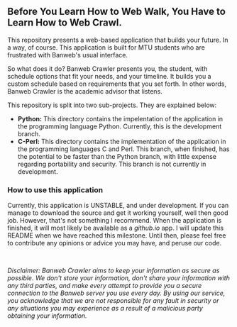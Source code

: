 <h2>Before You Learn How to Web Walk, You Have to Learn How to Web Crawl.</h2>
<p>This repository presents a web-based application that builds your future. In
  a way, of course. This application is built for MTU students who are
  frustrated with Banweb's usual interface.</p>
<p>So what does it do? Banweb Crawler presents you, the student, with
  schedule options that fit your needs, and your timeline. It builds you a
  custom schedule based on requirements that you set forth. In other words,
  Banweb Crawler is the academic advisor that listens.</p>
<p>This repository is split into two sub-projects. They are
  explained below:</p>
<ul>
  <li><b>Python:</b> This directory contains the impelentation of the application
    in the programming language Python. Currently, this is the
    development branch.</li>
  <li><b>C-Perl:</b> This directory contains the implementation of the 
    application in the programming languages C and Perl. This branch, when 
    finished, has the potential to be faster than the Python branch, with 
    little expense regarding portability and security. This branch is not 
    currently in development.</li>
</ul>
<h3>How to use this application</h3>
<p>Currently, this application is UNSTABLE, and under development. If you can
  manage to download the source and get it working yourself, well then good job.
  However, that's not something I recommend. When the application is finished,
  it will most likely be available as a <em>github.io</em> app. I will update
  this README when we have reached this milestone. Until then, please feel free
  to contribute any opinions or advice you may have, and peruse our code.
</p>
<br/>
<p><em>Disclaimer: Banweb Crawler aims to keep your information as secure as
    possible. We don't store your information, don't share your information with
    any third parties, and make every attempt to provide you a secure connection
     to the Banweb server you use every day. By using our service, you 
    acknowledge that we are not responsible for any fault in security or any
    situations you may experience as a result of a malicious party obtaining
    your information.</em></p>
